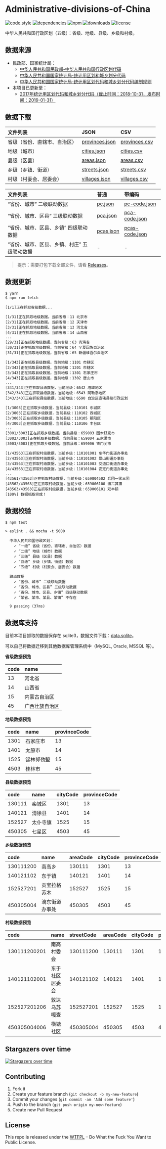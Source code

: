 # Administrative-divisions-of-China

[![code style](https://img.shields.io/badge/code%20style-standard-brightgreen.svg)](http://standardjs.com/)
[![dependencies](https://david-dm.org/modood/Administrative-divisions-of-China.svg)](https://david-dm.org/modood/Administrative-divisions-of-China)
[![npm](https://img.shields.io/npm/v/china-division.svg)](https://www.npmjs.com/package/china-division)
[![downloads](https://img.shields.io/npm/dt/china-division.svg)](https://www.npmjs.com/package/china-division)
[![license](https://img.shields.io/badge/license-WTFPL%20--%20Do%20What%20the%20Fuck%20You%20Want%20to%20Public%20License-green.svg)](https://raw.githubusercontent.com/zhaolj/Administrative-divisions-of-China/master/LICENSE)

中华人民共和国行政区划（五级）：省级、地级、县级、乡级和村级。

## 数据来源

*   民政部、国家统计局：
    * [中华人民共和国民政部-中华人民共和国行政区划代码](http://www.mca.gov.cn/article/sj/xzqh/)
    * [中华人民共和国国家统计局-统计用区划和城乡划分代码](http://www.stats.gov.cn/tjsj/tjbz/tjyqhdmhcxhfdm/)
    * [中华人民共和国国家统计局-统计用区划代码和城乡划分代码编制规则](http://www.stats.gov.cn/tjsj/tjbz/200911/t20091125_8667.html)
*   本项目已更新至：
    * [2017年统计用区划代码和城乡划分代码（截止时间：2018-10-31，发布时间：2019-01-31）](http://www.stats.gov.cn/tjsj/tjbz/tjyqhdmhcxhfdm/2018/index.html)

## 数据下载

| 文件列表                     | JSON | CSV |
|:-----------------------------|:-----|:----|
| 省级（省份、直辖市、自治区） | [provinces.json](https://github.com/zhaolj/Administrative-divisions-of-China/blob/master/dist/provinces.json) | [provinces.csv](https://github.com/zhaolj/Administrative-divisions-of-China/blob/master/dist/provinces.csv) |
| 地级（城市）                 | [cities.json](https://github.com/zhaolj/Administrative-divisions-of-China/blob/master/dist/cities.json) | [cities.csv](https://github.com/zhaolj/Administrative-divisions-of-China/blob/master/dist/cities.csv) |
| 县级（区县）                 | [areas.json](https://github.com/zhaolj/Administrative-divisions-of-China/blob/master/dist/areas.json) | [areas.csv](https://github.com/zhaolj/Administrative-divisions-of-China/blob/master/dist/areas.csv) |
| 乡级（乡镇、街道）           | [streets.json](https://github.com/zhaolj/Administrative-divisions-of-China/blob/master/dist/streets.json) | [streets.csv](https://github.com/zhaolj/Administrative-divisions-of-China/blob/master/dist/streets.csv) |
| 村级（村委会、居委会）       | [villages.json](https://github.com/zhaolj/Administrative-divisions-of-China/blob/master/dist/villages.json) | [villages.csv](https://github.com/zhaolj/Administrative-divisions-of-China/blob/master/dist/villages.csv) |

| 文件列表                                    | 普通 | 带编码 |
|:--------------------------------------------|:-----|:-------|
| “省份、城市” 二级联动数据                   | [pc.json](https://github.com/zhaolj/Administrative-divisions-of-China/blob/master/dist/pc.json) | [pc-code.json](https://github.com/zhaolj/Administrative-divisions-of-China/blob/master/dist/pc-code.json) |
| “省份、城市、区县” 三级联动数据             | [pca.json](https://github.com/zhaolj/Administrative-divisions-of-China/blob/master/dist/pca.json) | [pca-code.json](https://github.com/zhaolj/Administrative-divisions-of-China/blob/master/dist/pca-code.json) |
| “省份、城市、区县、乡镇” 四级联动数据       | [pcas.json](https://github.com/zhaolj/Administrative-divisions-of-China/blob/master/dist/pcas.json) | [pcas-code.json](https://github.com/zhaolj/Administrative-divisions-of-China/blob/master/dist/pcas-code.json) |
| “省份、城市、区县、乡镇、村庄” 五级联动数据 | - | - |

> 提示：需要打包下载全部文件，请看 [Releases](https://github.com/zhaolj/Administrative-divisions-of-China/releases)。

## 数据更新

```
$ yarn
$ npm run fetch
```
```
[1/1]正在抓取省级数据...

[1/31]正在抓取地级数据，当前省级：11 北京市
[2/31]正在抓取地级数据，当前省级：12 天津市
[3/31]正在抓取地级数据，当前省级：13 河北省
[4/31]正在抓取地级数据，当前省级：14 山西省
...
[29/31]正在抓取地级数据，当前省级：63 青海省
[30/31]正在抓取地级数据，当前省级：64 宁夏回族自治区
[31/31]正在抓取地级数据，当前省级：65 新疆维吾尔自治区

[1/343]正在抓取县级数据，当前地级：1101 市辖区
[2/343]正在抓取县级数据，当前地级：1201 市辖区
[3/343]正在抓取县级数据，当前地级：1301 石家庄市
[4/343]正在抓取县级数据，当前地级：1302 唐山市
...
[341/343]正在抓取县级数据，当前地级：6542 塔城地区
[342/343]正在抓取县级数据，当前地级：6543 阿勒泰地区
[343/343]正在抓取县级数据，当前地级：6590 自治区直辖县级行政区划

[1/3003]正在抓取乡级数据，当前县级：110101 东城区
[2/3003]正在抓取乡级数据，当前县级：110102 西城区
[3/3003]正在抓取乡级数据，当前县级：110105 朝阳区
[4/3003]正在抓取乡级数据，当前县级：110106 丰台区
...
[3001/3003]正在抓取乡级数据，当前县级：659003 图木舒克市
[3002/3003]正在抓取乡级数据，当前县级：659004 五家渠市
[3003/3003]正在抓取乡级数据，当前县级：659006 铁门关市

[1/43563]正在抓取村级数据，当前乡级：110101001 东华门街道办事处
[2/43563]正在抓取村级数据，当前乡级：110101002 景山街道办事处
[3/43563]正在抓取村级数据，当前乡级：110101003 交道口街道办事处
[4/43563]正在抓取村级数据，当前乡级：110101004 安定门街道办事处
...
[43561/43563]正在抓取村级数据，当前乡级：659004502 兵团一零三团
[43562/43563]正在抓取村级数据，当前乡级：659006100 博古其镇
[43563/43563]正在抓取村级数据，当前乡级：659006101 双丰镇
[100%] 数据抓取完成！
```

## 数据校验

```
$ npm test

> eslint . && mocha -t 5000

  中华人民共和国行政区划：
    ✓ “一级” 省级（省份、直辖市、自治区）数据
    ✓ “二级” 地级（城市）数据
    ✓ “三级” 县级（区县）数据
    ✓ “四级” 乡级（乡镇、街道）数据
    ✓ “五级” 村级（村委会、居委会）数据

  联动数据
    ✓ “省份、城市” 二级联动数据
    ✓ “省份、城市、区县” 三级联动数据
    ✓ “省份、城市、区县、乡镇” 四级联动数据
    ✓ “某省、某市、某县、某镇” 不存在

  9 passing (37ms)
```

## 数据库支持

目前本项目抓取的数据保存在 sqlite3，数据文件下载：[data.sqlite](https://github.com/zhaolj/Administrative-divisions-of-China/blob/master/dist/data.sqlite)。

可以自己将数据迁移到其他数据库管理系统中（MySQL, Oracle, MSSQL 等）。

**省级数据预览**

| code | name           |
|:-----|:---------------|
| 13   | 河北省         |
| 14   | 山西省         |
| 15   | 内蒙古自治区   |
| 45   | 广西壮族自治区 |

**地级数据预览**

| code | name       | provinceCode |
|:-----|:-----------|:-------------|
| 1301 | 石家庄市   | 13           |
| 1401 | 太原市     | 14           |
| 1525 | 锡林郭勒盟 | 15           |
| 4503 | 桂林市     | 45           |

**县级数据预览**

| code   | name     | cityCode | provinceCode |
|:-------|:---------|:---------|:-------------|
| 130111 | 栾城区   | 1301     | 13           |
| 140121 | 清徐县   | 1401     | 14           |
| 152527 | 太仆寺旗 | 1525     | 15           |
| 450305 | 七星区   | 4503     | 45           |

**乡级数据预览**

| code      | name           | areaCode | cityCode | provinceCode |
|:----------|:---------------|:---------|:---------|:-------------|
| 130111200 | 南高乡         | 130111   | 1301     | 13           |
| 140121102 | 东于镇         | 140121   | 1401     | 14           |
| 152527201 | 贡宝拉格苏木   | 152527   | 1525     | 15           |
| 450305004 | 漓东街道办事处 | 450305   | 4503     | 45           |

**村级数据预览**

| code         | name           | streetCode | areaCode | cityCode | provinceCode |
|:-------------|:---------------|:-----------|:---------|:---------|:-------------|
| 130111200201 | 南高村委会     | 130111200  | 130111   | 1301     | 13           |
| 140121102001 | 东于社区居委会 | 140121102  | 140121   | 1401     | 14           |
| 152527201206 | 敦达乌苏嘎查   | 152527201  | 152527   | 1525     | 15           |
| 450305004006 | 横塘社区       | 450305004  | 450305   | 4503     | 45           |

## Stargazers over time

[![Stargazers over time](https://starcharts.herokuapp.com/zhaolj/Administrative-divisions-of-China.svg)](https://starcharts.herokuapp.com/zhaolj/Administrative-divisions-of-China)

## Contributing

1. Fork it
2. Create your feature branch (`git checkout -b my-new-feature`)
3. Commit your changes (`git commit -am 'Add some feature'`)
4. Push to the branch (`git push origin my-new-feature`)
5. Create new Pull Request

## License

This repo is released under the [WTFPL](http://www.wtfpl.net/) – Do What the Fuck You Want to Public License.


